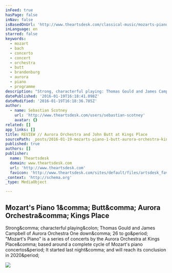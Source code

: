 ```yaml
---
inFeed: true
hasPage: false
inNav: false
isBasedOnUrl: 'http://www.theartsdesk.com/classical-music/mozarts-piano-1-butt-aurora-orchestra-kings-place'
inLanguage: en
starred: false
keywords:
  - mozart
  - bach
  - concerto
  - concert
  - orchestra
  - butt
  - brandenburg
  - aurora
  - piano
  - programme
description: "Strong, characterful playing: Thomas Gould and James Campbell of Aurora Orchestra One down, 26 to go. \"Mozart's Piano\" is a series of concerts by the Aurora Orchestra at Kings Place, based around a complete cycle of Mozart's piano concertos. It started last night, and will reach its conclusion in 2020."
datePublished: '2016-01-19T16:18:41.098Z'
dateModified: '2016-01-19T16:18:36.705Z'
author:
  - name: Sebastian Scotney
    url: 'http://www.theartsdesk.com/users/sebastian-scotney'
    avatar: {}
related: []
app_links: []
title: REVIEW // Aurora Orchestra and John Butt at Kings Place
sourcePath: _posts/2016-01-19-mozarts-piano-1-butt-aurora-orchestra-kings-place.md
published: true
authors: []
publisher:
  name: Theartsdesk
  domain: www.theartsdesk.com
  url: 'http://www.theartsdesk.com'
  favicon: 'http://www.theartsdesk.com/sites/default/files/artsdesk_favicon_3.ico'
_context: 'http://schema.org'
_type: MediaObject

---
```

<article style=""><h1>Mozart's Piano 1&amp;comma; Butt&amp;comma; Aurora Orchestra&amp;comma; Kings Place</h1><p>Strong&amp;comma; characterful playing&amp;colon; Thomas Gould and James Campbell of Aurora Orchestra One down&amp;comma; 26 to go&amp;period; "Mozart's Piano" is a series of concerts by the Aurora Orchestra at Kings Place&amp;comma; based around a complete cycle of Mozart's piano concertos&amp;period; It started last night&amp;comma; and will reach its conclusion in 2020&amp;period;</p><img src="http://www.theartsdesk.com/sites/default/files/images/stories/CLASSICAL/sebastian_scotney/John%20Barber_credit%20David%20Barbour.jpg" /></article>